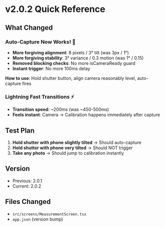 # v2.0.2 Quick Reference

## What Changed

### Auto-Capture Now Works! 🎯
- **More forgiving alignment**: 8 pixels / 3° tilt (was 3px / 1°)
- **More forgiving stability**: 3° variance / 0.3 motion (was 1° / 0.15)
- **Removed blocking checks**: No more isCameraReady guard
- **Instant trigger**: No more 100ms delay

**How to use**: Hold shutter button, align camera reasonably level, auto-capture fires

### Lightning Fast Transitions ⚡
- **Transition speed**: ~200ms (was ~450-500ms)
- **Feels instant**: Camera → Calibration happens immediately after capture

## Test Plan

1. **Hold shutter with phone slightly tilted** → Should auto-capture
2. **Hold shutter with phone very tilted** → Should NOT trigger
3. **Take any photo** → Should jump to calibration instantly

## Version
- Previous: 2.0.1
- Current: 2.0.2

## Files Changed
- `src/screens/MeasurementScreen.tsx`
- `app.json` (version bump)

